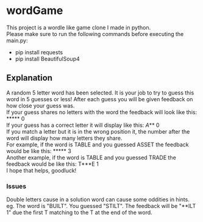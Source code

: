 
# wordGame

This project is a wordle like game clone I made in python. \
Please make sure to run the following commands before executing the main.py:

* pip install requests
* pip install BeautifulSoup4

## Explanation

A random 5 letter word has been selected. It is your job to try to guess this word in 5 guesses or less! After each guess you will be given feedback on how close your guess was.\
If your guess shares no letters with the word the feedback will look like this: ***** 0\
If your guess has a correct letter it will display like this: *A*** 0\
If you match a letter but it is in the wrong position it, the number after the word will display how many letters they share.\
For example, if the word is TABLE and you guessed ASSET the feedback would be like this: ***** 3 \
Another example, if the word is TABLE and you guessed TRADE the feedback would be like this: T***E 1 \
I hope that helps, goodluck!

### Issues

Double letters cause in a solution word can cause some oddities in hints.\
eg. The word is "BUILT". You guessed "STILT". The feedback will be "**ILT 1" due the first T matching to the T at the end of the word.
